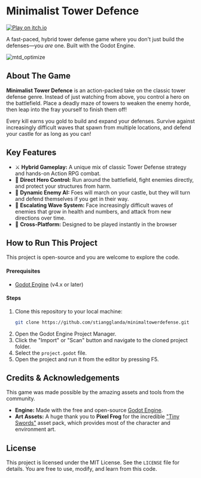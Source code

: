 # Minimalist Tower Defence

[![Play on itch.io](https://img.shields.io/badge/Play%20Now-on%20itch.io-F66700?style=for-the-badge&logo=itch.io)](https://stlndinteractive.itch.io/minimalist-tower-defence)

A fast-paced, hybrid tower defense game where you don't just build the defenses—you *are* one. Built with the Godot Engine.

![mtd_optimize](https://github.com/user-attachments/assets/f2ca17ee-9cb8-4e4f-bc77-4c878d4813da)

## About The Game

**Minimalist Tower Defence** is an action-packed take on the classic tower defense genre. Instead of just watching from above, you control a hero on the battlefield. Place a deadly maze of towers to weaken the enemy horde, then leap into the fray yourself to finish them off!

Every kill earns you gold to build and expand your defenses. Survive against increasingly difficult waves that spawn from multiple locations, and defend your castle for as long as you can!

## Key Features

*   ⚔️ **Hybrid Gameplay:** A unique mix of classic Tower Defense strategy and hands-on Action RPG combat.
*   🏃 **Direct Hero Control:** Run around the battlefield, fight enemies directly, and protect your structures from harm.
*   🧠 **Dynamic Enemy AI:** Foes will march on your castle, but they will turn and defend themselves if you get in their way.
*   🌊 **Escalating Wave System:** Face increasingly difficult waves of enemies that grow in health and numbers, and attack from new directions over time.
*   📱 **Cross-Platform:** Designed to be played instantly in the browser

## How to Run This Project

This project is open-source and you are welcome to explore the code.

#### Prerequisites
*   [Godot Engine](https://godotengine.org/download) (v4.x or later)

#### Steps
1.  Clone this repository to your local machine:
    ```bash
    git clone https://github.com/stiangglanda/minimaltowerdefense.git
    ```
2.  Open the Godot Engine Project Manager.
3.  Click the "Import" or "Scan" button and navigate to the cloned project folder.
4.  Select the `project.godot` file.
5.  Open the project and run it from the editor by pressing F5.

## Credits & Acknowledgements

This game was made possible by the amazing assets and tools from the community.

*   **Engine:** Made with the free and open-source [Godot Engine](https://godotengine.org/).
*   **Art Assets:** A huge thank you to **Pixel Frog** for the incredible ["Tiny Swords"](https://pixelfrog-assets.itch.io/tiny-swords) asset pack, which provides most of the character and environment art.

## License

This project is licensed under the MIT License. See the `LICENSE` file for details. You are free to use, modify, and learn from this code.

